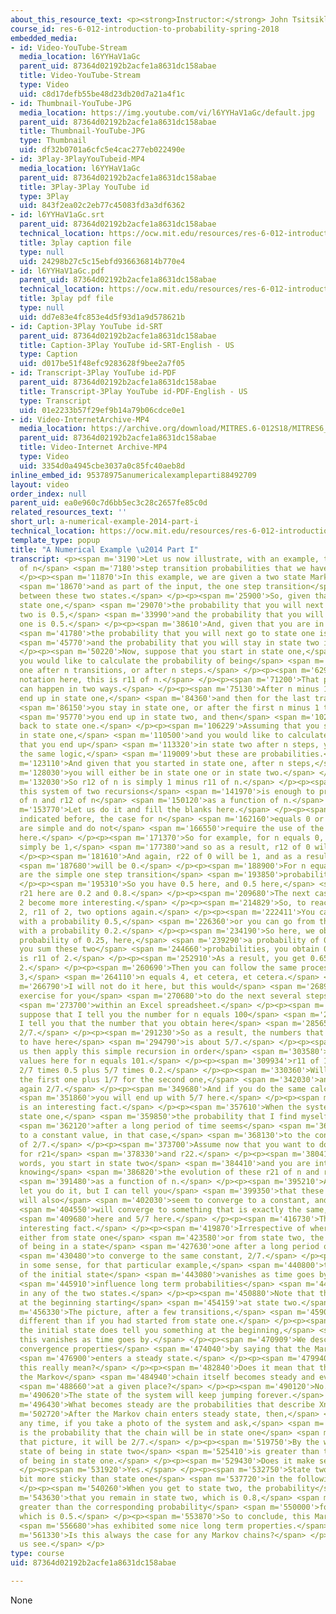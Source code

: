 ```yaml
---
about_this_resource_text: <p><strong>Instructor:</strong> John Tsitsiklis</p>
course_id: res-6-012-introduction-to-probability-spring-2018
embedded_media:
- id: Video-YouTube-Stream
  media_location: l6YYHaV1aGc
  parent_uid: 87364d02192b2acfe1a8631dc158abae
  title: Video-YouTube-Stream
  type: Video
  uid: c8d17defb55be48d23db20d7a21a4f1c
- id: Thumbnail-YouTube-JPG
  media_location: https://img.youtube.com/vi/l6YYHaV1aGc/default.jpg
  parent_uid: 87364d02192b2acfe1a8631dc158abae
  title: Thumbnail-YouTube-JPG
  type: Thumbnail
  uid: df32b0701a6cfc5e4cac277eb022490e
- id: 3Play-3PlayYouTubeid-MP4
  media_location: l6YYHaV1aGc
  parent_uid: 87364d02192b2acfe1a8631dc158abae
  title: 3Play-3Play YouTube id
  type: 3Play
  uid: 843f2ea02c2eb77c45083fd3a3df6362
- id: l6YYHaV1aGc.srt
  parent_uid: 87364d02192b2acfe1a8631dc158abae
  technical_location: https://ocw.mit.edu/resources/res-6-012-introduction-to-probability-spring-2018/part-iii-random-processes/a-numerical-example-2014-part-i/l6YYHaV1aGc.srt
  title: 3play caption file
  type: null
  uid: 24298b27c5c15ebfd936636814b770e4
- id: l6YYHaV1aGc.pdf
  parent_uid: 87364d02192b2acfe1a8631dc158abae
  technical_location: https://ocw.mit.edu/resources/res-6-012-introduction-to-probability-spring-2018/part-iii-random-processes/a-numerical-example-2014-part-i/l6YYHaV1aGc.pdf
  title: 3play pdf file
  type: null
  uid: dd7e83e4fc853e4d5f93d1a9d578621b
- id: Caption-3Play YouTube id-SRT
  parent_uid: 87364d02192b2acfe1a8631dc158abae
  title: Caption-3Play YouTube id-SRT-English - US
  type: Caption
  uid: d017be51f48efc9283628f9bee2a7f05
- id: Transcript-3Play YouTube id-PDF
  parent_uid: 87364d02192b2acfe1a8631dc158abae
  title: Transcript-3Play YouTube id-PDF-English - US
  type: Transcript
  uid: 01e2233b57f29ef9b14a79b06cdce0e1
- id: Video-InternetArchive-MP4
  media_location: https://archive.org/download/MITRES.6-012S18/MITRES6_012S18_L24-06_300k.mp4
  parent_uid: 87364d02192b2acfe1a8631dc158abae
  title: Video-Internet Archive-MP4
  type: Video
  uid: 3354d0a4945cbe3037a0c85fc40aeb8d
inline_embed_id: 95378975anumericalexampleparti88492709
layout: video
order_index: null
parent_uid: ea0e960c7d6bb5ec3c28c2657fe85c0d
related_resources_text: ''
short_url: a-numerical-example-2014-part-i
technical_location: https://ocw.mit.edu/resources/res-6-012-introduction-to-probability-spring-2018/part-iii-random-processes/a-numerical-example-2014-part-i
template_type: popup
title: "A Numerical Example \u2014 Part I"
transcript: <p><span m='3190'>Let us now illustrate, with an example, the calculations
  of n</span> <span m='7180'>step transition probabilities that we have just discussed.</span>
  </p><p><span m='11870'>In this example, we are given a two state Markov chain,</span>
  <span m='18670'>and as part of the input, the one step transition</span> <span m='22510'>probabilities
  between these two states.</span> </p><p><span m='25900'>So, given that you are in
  state one,</span> <span m='29070'>the probability that you will next go to state
  two is 0.5,</span> <span m='33990'>and the probability that you will stay in state
  one is 0.5.</span> </p><p><span m='38610'>And, given that you are in state two,</span>
  <span m='41780'>the probability that you will next go to state one is 0.2,</span>
  <span m='45770'>and the probability that you will stay in state two is 0.8.</span>
  </p><p><span m='50220'>Now, suppose that you start in state one,</span> <span m='54480'>and
  you would like to calculate the probability of being</span> <span m='57240'>in state
  one after n transitions, or after n steps.</span> </p><p><span m='62900'>With our
  notation here, this is r11 of n.</span> </p><p><span m='71200'>That probability
  can happen in two ways.</span> </p><p><span m='75130'>After n minus 1 steps, you
  end up in state one,</span> <span m='84360'>and then for the last transition,</span>
  <span m='86150'>you stay in state one, or after the first n minus 1 transition,</span>
  <span m='95770'>you end up in state two, and then</span> <span m='102270'>you transition
  back to state one.</span> </p><p><span m='106229'>Assuming that you start again
  in state one,</span> <span m='110500'>and you would like to calculate the probability
  that you end up</span> <span m='113320'>in state two after n steps, you could apply
  the same logic,</span> <span m='119009'>but these are probabilities.</span> </p><p><span
  m='123110'>And given that you started in state one, after n steps,</span> <span
  m='128030'>you will either be in state one or in state two.</span> </p><p><span
  m='132030'>So r12 of n is simply 1 minus r11 of n.</span> </p><p><span m='140340'>And
  this system of two recursions</span> <span m='141970'>is enough to propagate r11
  of n and r12 of n</span> <span m='150120'>as a function of n.</span> </p><p><span
  m='153770'>Let us do it and fill the blanks here.</span> </p><p><span m='159360'>As
  indicated before, the case for n</span> <span m='162160'>equals 0 or n equals 1
  are simple and do not</span> <span m='166550'>require the use of the recursions
  here.</span> </p><p><span m='171370'>So for example, for n equals 0, r11 of 0 will
  simply be 1,</span> <span m='177380'>and so as a result, r12 of 0 will be 0.</span>
  </p><p><span m='181610'>And again, r22 of 0 will be 1, and as a result, r21 of 0</span>
  <span m='187680'>will be 0.</span> </p><p><span m='188900'>For n equals 1, these
  are the simple one step transition</span> <span m='193850'>probabilities.</span>
  </p><p><span m='195310'>So you have 0.5 here, and 0.5 here,</span> <span m='200450'>and
  r21 here are 0.2 and 0.8.</span> </p><p><span m='209680'>The next cases for n equals
  2 become more interesting.</span> </p><p><span m='214829'>So, to reach n equals
  2, r11 of 2, two options again.</span> </p><p><span m='222411'>You can go this way
  with a probability 0.5,</span> <span m='226360'>or you can go from that to here
  with a probability 0.2.</span> </p><p><span m='234190'>So here, we obtain total
  probability of 0.25, here,</span> <span m='239290'>a probability of 0.10, and when
  you sum these two</span> <span m='244660'>probabilities, you obtain 0.35, which
  is r11 of 2.</span> </p><p><span m='252910'>As a result, you get 0.65 for r12 of
  2.</span> </p><p><span m='260690'>Then you can follow the same process for n equals
  3,</span> <span m='264110'>n equals 4, et cetera, et cetera.</span> </p><p><span
  m='266790'>I will not do it here, but this would</span> <span m='268910'>be an interesting
  exercise for you</span> <span m='270680'>to do the next several steps, perhaps</span>
  <span m='273700'>within an Excel spreadsheet.</span> </p><p><span m='277230'>But
  suppose that I tell you the number for n equals 100</span> <span m='282200'>and
  I tell you that the number that you obtain here</span> <span m='285659'>is about
  2/7.</span> </p><p><span m='291230'>So as a result, the numbers that you are going
  to have here</span> <span m='294790'>is about 5/7.</span> </p><p><span m='299590'>Let
  us then apply this simple recursion in order</span> <span m='303580'>to find the
  values here for n equals 101.</span> </p><p><span m='309934'>r11 of 101 will be
  2/7 times 0.5 plus 5/7 times 0.2.</span> </p><p><span m='330360'>Will be 1/7 for
  the first one plus 1/7 for the second one,</span> <span m='342030'>and so we obtain
  again 2/7.</span> </p><p><span m='349680'>And if you do the same calculation,</span>
  <span m='351860'>you will end up with 5/7 here.</span> </p><p><span m='356100'>This
  is an interesting fact.</span> </p><p><span m='357610'>When the system starts in
  state one,</span> <span m='359850'>the probability that I find myself in state one</span>
  <span m='362120'>after a long period of time seems</span> <span m='364360'>to converge
  to a constant value, in that case,</span> <span m='368130'>to the constant value
  of 2/7.</span> </p><p><span m='373700'>Assume now that you want to do the same calculation
  for r21</span> <span m='378330'>and r22.</span> </p><p><span m='380410'>In other
  words, you start in state two</span> <span m='384410'>and you are interested in
  knowing</span> <span m='386820'>the evolution of these r21 of n and r22 of n</span>
  <span m='391480'>as a function of n.</span> </p><p><span m='395210'>Again, I will
  let you do it, but I can tell you</span> <span m='399350'>that these probabilities
  will also</span> <span m='402030'>seem to converge to a constant, and in fact,</span>
  <span m='404550'>will converge to something that is exactly the same, 2/7</span>
  <span m='409680'>here and 5/7 here.</span> </p><p><span m='416730'>This is a second
  interesting fact.</span> </p><p><span m='419870'>Irrespective of where we started,
  either from state one</span> <span m='423580'>or from state two, the probability
  of being in a state</span> <span m='427630'>one after a long period of time seems</span>
  <span m='430480'>to converge to the same constant, 2/7.</span> </p><p><span m='437260'>So
  in some sense, for that particular example,</span> <span m='440800'>the importance
  of the initial state</span> <span m='443080'>vanishes as time goes by and does not</span>
  <span m='445910'>influence long term probabilities</span> <span m='447780'>of being
  in any of the two states.</span> </p><p><span m='450880'>Note that this is not true
  at the beginning starting</span> <span m='454159'>at state two.</span> </p><p><span
  m='456330'>The picture, after a few transitions,</span> <span m='459060'>will look
  different than if you had started from state one.</span> </p><p><span m='463600'>So
  the initial state does tell you something at the beginning,</span> <span m='467930'>but
  this vanishes as time goes by.</span> </p><p><span m='470909'>We describe these
  convergence properties</span> <span m='474040'>by saying that the Markov chain eventually</span>
  <span m='476900'>enters a steady state.</span> </p><p><span m='479940'>What does
  this really mean?</span> </p><p><span m='482840'>Does it mean that the state of
  the Markov</span> <span m='484940'>chain itself becomes steady and eventually stops</span>
  <span m='488660'>at a given place?</span> </p><p><span m='490120'>No.</span> </p><p><span
  m='490620'>The state of the system will keep jumping forever.</span> </p><p><span
  m='496430'>What becomes steady are the probabilities that describe Xn.</span> </p><p><span
  m='502720'>After the Markov chain enters steady state, then,</span> <span m='506920'>at
  any time, if you take a photo of the system and ask,</span> <span m='511560'>what
  is the probability that the chain will be in state one</span> <span m='514460'>on
  that picture, it will be 2/7.</span> </p><p><span m='519750'>By the way, the steady
  state of being in state two</span> <span m='525410'>is greater than the steady state
  of being in state one.</span> </p><p><span m='529430'>Does it make sense?</span>
  </p><p><span m='531920'>Yes.</span> </p><p><span m='532750'>State two is a little
  bit more sticky than state one</span> <span m='537720'>in the following sense.</span>
  </p><p><span m='540260'>When you get to state two, the probability</span> <span
  m='543630'>that you remain in state two, which is 0.8,</span> <span m='547190'>is
  greater than the corresponding probability</span> <span m='550000'>for state one,
  which is 0.5.</span> </p><p><span m='553870'>So to conclude, this Markov chain</span>
  <span m='556680'>has exhibited some nice long term properties.</span> </p><p><span
  m='561330'>Is this always the case for any Markov chains?</span> </p><p><span m='564640'>Let
  us see.</span> </p>
type: course
uid: 87364d02192b2acfe1a8631dc158abae

---
```

None